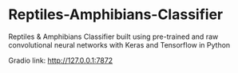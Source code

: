 # Reptiles-Amphibians-Classifier
Reptiles &amp; Amphibians Classifier built using pre-trained and raw convolutional neural networks with Keras and Tensorflow in Python

Gradio link: http://127.0.0.1:7872
